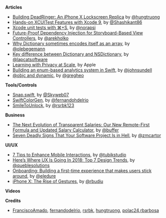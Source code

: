 **Articles**

* [Building DeadRinger: An iPhone X Lockscreen Replica](https://medium.com/@hungtruong/introducing-deadringer-an-iphone-x-lockscreen-replica-9a3e613c833c) by [@hungtruong](https://twitter.com/hungtruong/)
* [Hands-on XCUITest Features with Xcode 9](https://medium.com/xcblog/hands-on-xcuitest-features-with-xcode-9-eb4d00be2781), by [@Shashikant86](https://twitter.com/Shashikant86)
* [Xcode unit tests with ⌘+S](https://medium.com/@londeix/xcode-unit-tests-with-s-13f0deaed501), by [@norapsi](https://twitter.com/norapsi)
* [Future-Proof Dependency Injection for Storyboard-Based View Controllers](http://holko.pl/2017/12/06/future-proof-dependency-injection/), by [@arekholko](https://twitter.com/arekholko)
* [Why Dictionary sometimes encodes itself as an array](https://oleb.net/blog/2017/12/dictionary-codable-array/), by [@olebegemann](https://twitter.com/olebegemann)
* [Key difference between Dictionary and NSDictionary](http://lapcatsoftware.com/articles/key-difference.html), by [@lapcatsoftware](https://twitter.com/lapcatsoftware)
* [Learning with Privacy at Scale](https://machinelearning.apple.com/2017/12/06/learning-with-privacy-at-scale.html), by Apple
* [Building an enum-based analytics system in Swift](https://www.swiftbysundell.com/posts/building-an-enum-based-analytics-system-in-swift), by [@johnsundell](https://twitter.com/johnsundell)
* [@objc and dynamic](https://swiftunboxed.com/interop/objc-dynamic/), by [@gregheo](https://twitter.com/gregheo)

**Tools/Controls**

* [Snap.swift](https://github.com/skyweb07/Snap.swift), by [@Skyweb07](https://twitter.com/Skyweb07)
* [SwiftColorGen](https://github.com/fernandodelrio/SwiftColorGen), by [@fernandohdelrio](https://twitter.com/fernandohdelrio)
* [SmileToUnlock](https://github.com/rsrbk/SmileToUnlock), by [@rsrbk123](https://twitter.com/rsrbk123)

**Business**

* [The Next Evolution of Transparent Salaries: Our New Remote-First Formula and Updated Salary Calculator](https://open.buffer.com/salary-formula/), by [@buffer](https://twitter.com/buffer)
* [Seven Deadly Signs That Your Software Project Is in Hell](http://martiancraft.com/blog/2017/12/deadly-signs/), by [@zmcartor](https://twitter.com/zmcartor)



**UI/UX**

* [7 Tips to Enhance Mobile Interactions](https://tubikstudio.com/7-tips-to-enhance-mobile-interactions/), by [@tubikstudio](https://twitter.com/tubikstudio)
* [Here’s Where UX Is Going In 2018: Top 7 Design Trends](https://blog.prototypr.io/heres-where-ux-is-going-in-2018-top-7-design-trends-d0cb73e51b45), by [@queblesolutions](https://twitter.com/queblesolutions)
* [Onboarding: Building a first-time experience that makes users stick around](https://blog.prototypr.io/onboarding-building-a-first-time-experience-that-makes-users-stick-around-39e3155c467d), by [@eledure](https://twitter.com/eledure)
* [iPhone X: The Rise of Gestures](https://www.nngroup.com/articles/iphone-x/), by [@rbudiu](https://twitter.com/rbudiu)


**Videos**



**Credits**

* [FranciscoAmado](https://github.com/FranciscoAmado), [fernandodelrio](https://github.com/fernandodelrio), [rsrbk](https://github.com/rsrbk), [hungtruong](https://github.com/hungtruong), [polac24](https://github.com/polac24),[rbarbosa](https://github.com/rbarbosa)
